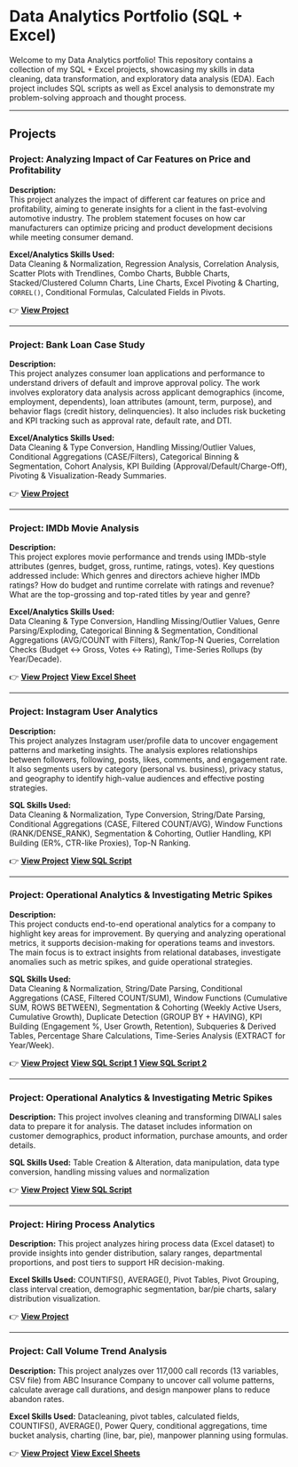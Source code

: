 # Data Analytics Portfolio (SQL + Excel)

Welcome to my Data Analytics portfolio! This repository contains a collection of my SQL + Excel projects, showcasing my skills in data cleaning, data transformation, and exploratory data analysis (EDA). Each project includes SQL scripts as well as Excel analysis to demonstrate my problem-solving approach and thought process.

---

## Projects

### Project: Analyzing Impact of Car Features on Price and Profitability  
**Description:**  
This project analyzes the impact of different car features on price and profitability, aiming to generate insights for a client in the fast-evolving automotive industry. The problem statement focuses on how car manufacturers can optimize pricing and product development decisions while meeting consumer demand.  

**Excel/Analytics Skills Used:**  
Data Cleaning & Normalization, Regression Analysis, Correlation Analysis, Scatter Plots with Trendlines, Combo Charts, Bubble Charts, Stacked/Clustered Column Charts, Line Charts, Excel Pivoting & Charting, `CORREL()`, Conditional Formulas, Calculated Fields in Pivots.

👉 **[View Project](https://github.com/avic7/Data-Analytics-Portfolio/tree/main/Car%20Features%20Impact%20on%20Price)**  

---

### Project: Bank Loan Case Study  
**Description:**  
This project analyzes consumer loan applications and performance to understand drivers of default and improve approval policy. The work involves exploratory data analysis across applicant demographics (income, employment, dependents), loan attributes (amount, term, purpose), and behavior flags (credit history, delinquencies). It also includes risk bucketing and KPI tracking such as approval rate, default rate, and DTI.  

**Excel/Analytics Skills Used:**  
Data Cleaning & Type Conversion, Handling Missing/Outlier Values, Conditional Aggregations (CASE/Filters), Categorical Binning & Segmentation, Cohort Analysis, KPI Building (Approval/Default/Charge-Off), Pivoting & Visualization-Ready Summaries.


👉 **[View Project](https://github.com/avic7/Data-Analytics-Portfolio/tree/main/Bank%20Loan%20Case%20Study)**  


---

### Project: IMDb Movie Analysis  
**Description:**  
This project explores movie performance and trends using IMDb-style attributes (genres, budget, gross, runtime, ratings, votes). Key questions addressed include: Which genres and directors achieve higher IMDb ratings? How do budget and runtime correlate with ratings and revenue? What are the top-grossing and top-rated titles by year and genre?  

**Excel/Analytics Skills Used:**  
Data Cleaning & Type Conversion, Handling Missing/Outlier Values, Genre Parsing/Exploding, Categorical Binning & Segmentation, Conditional Aggregations (AVG/COUNT with Filters), Rank/Top-N Queries, Correlation Checks (Budget ↔ Gross, Votes ↔ Rating), Time-Series Rollups (by Year/Decade).

👉 **[View Project](https://github.com/avic7/Data-Analytics-Portfolio/tree/main/IMDB%20Movie%20Analysis)** 
**[View Excel Sheet](https://github.com/avic7/Data-Analytics-Portfolio/blob/main/IMDB%20Movie%20Analysis/IMDB%20Movie%20Analysis.xlsx)** 

---

### Project: Instagram User Analytics  
**Description:**  
This project analyzes Instagram user/profile data to uncover engagement patterns and marketing insights. The analysis explores relationships between followers, following, posts, likes, comments, and engagement rate. It also segments users by category (personal vs. business), privacy status, and geography to identify high-value audiences and effective posting strategies.  

**SQL Skills Used:**  
Data Cleaning & Normalization, Type Conversion, String/Date Parsing, Conditional Aggregations (CASE, Filtered COUNT/AVG), Window Functions (RANK/DENSE_RANK), Segmentation & Cohorting, Outlier Handling, KPI Building (ER%, CTR-like Proxies), Top-N Ranking.

👉 **[View Project](https://github.com/avic7/Data-Analytics-Portfolio/tree/main/Instagram%20User%20%20Analytics)** 
**[View SQL Script](https://github.com/avic7/Data-Analytics-Portfolio/blob/main/Instagram%20User%20%20Analytics/instagram_sql)** 
 

---

### Project: Operational Analytics & Investigating Metric Spikes  
**Description:**  
This project conducts end-to-end operational analytics for a company to highlight key areas for improvement. By querying and analyzing operational metrics, it supports decision-making for operations teams and investors. The main focus is to extract insights from relational databases, investigate anomalies such as metric spikes, and guide operational strategies.  

**SQL Skills Used:**  
Data Cleaning & Normalization, String/Date Parsing, Conditional Aggregations (CASE, Filtered COUNT/SUM), Window Functions (Cumulative SUM, ROWS BETWEEN), Segmentation & Cohorting (Weekly Active Users, Cumulative Growth), Duplicate Detection (GROUP BY + HAVING), KPI Building (Engagement %, User Growth, Retention), Subqueries & Derived Tables, Percentage Share Calculations, Time-Series Analysis (EXTRACT for Year/Week).

👉 **[View Project](https://github.com/avic7/Operation-Analytics-and-Investigating-Metric-Spike)** 
**[View SQL Script 1](https://github.com/avic7/Operation-Analytics-and-Investigating-Metric-Spike/blob/main/Investigation%20Metric%20spike%20case%20study%20queries)**
**[View SQL Script 2](https://github.com/avic7/Operation-Analytics-and-Investigating-Metric-Spike/blob/main/job%20case%20study%20sql%20queries)** 


---

### Project: Operational Analytics & Investigating Metric Spikes  
**Description:** 
This project involves cleaning and transforming DIWALI sales data to prepare it for analysis. The dataset includes information on customer demographics, product information, purchase amounts, and order details.

**SQL Skills Used:** 
Table Creation & Alteration, data manipulation, data type conversion, handling missing values and normalization 

👉 **[View Project](https://github.com/avic7/Data-Analytics-Portfolio/tree/main/Diwali%20Sales)** 
**[View SQL Script](https://github.com/avic7/Data-Analytics-Portfolio/blob/main/Diwali%20Sales/cleaningDiwaliSales.sql)**


---

### Project: Hiring Process Analytics  
**Description:** 
This project analyzes hiring process data (Excel dataset) to provide insights into gender distribution, salary ranges, departmental proportions, and post tiers to support HR decision-making.

**Excel Skills Used:** 
COUNTIFS(), AVERAGE(), Pivot Tables, Pivot Grouping, class interval creation, demographic segmentation, bar/pie charts, salary distribution visualization.

👉 **[View Project](https://github.com/avic7/Data-Analytics-Portfolio/tree/main/Hiring%20Process%20Analytics)** 


---

### Project: Call Volume Trend Analysis
**Description:** 
This project analyzes over 117,000 call records (13 variables, CSV file) from ABC Insurance Company to uncover call volume patterns, calculate average call durations, and design manpower plans to reduce abandon rates.

**Excel Skills Used:** 
Datacleaning, pivot tables, calculated fields, COUNTIFS(), AVERAGE(), Power Query, conditional aggregations, time bucket analysis, charting (line, bar, pie), manpower planning using formulas.

👉 **[View Project](https://github.com/avic7/Data-Analytics-Portfolio/tree/main/ABC%20Call%20Volume%20Trend%20Analysis)** 
**[View Excel Sheets](https://github.com/avic7/Data-Analytics-Portfolio/blob/main/ABC%20Call%20Volume%20Trend%20Analysis/Call_Volume_Trend_Analysis_Project_9.xlsx)** 








